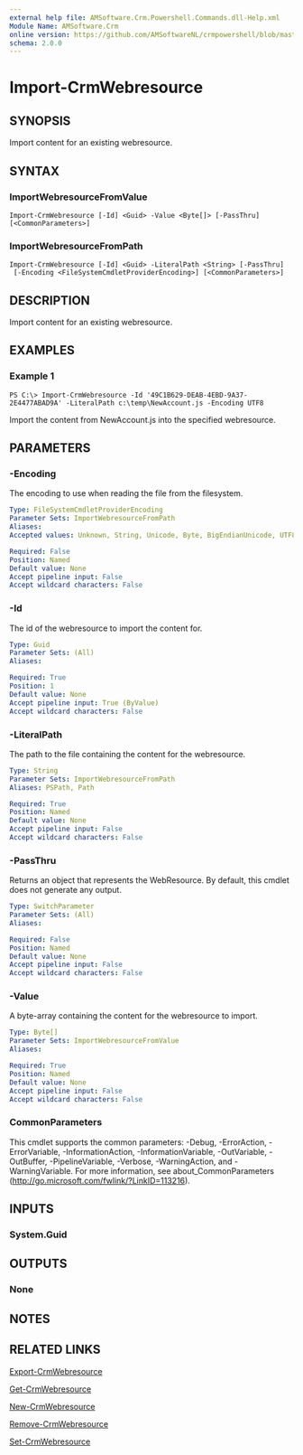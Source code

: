 ```yaml
---
external help file: AMSoftware.Crm.Powershell.Commands.dll-Help.xml
Module Name: AMSoftware.Crm
online version: https://github.com/AMSoftwareNL/crmpowershell/blob/master/docs/Import-CrmWebresource.md
schema: 2.0.0
---
```


# Import-CrmWebresource

## SYNOPSIS
Import content for an existing webresource.

## SYNTAX

### ImportWebresourceFromValue
```
Import-CrmWebresource [-Id] <Guid> -Value <Byte[]> [-PassThru] [<CommonParameters>]
```

### ImportWebresourceFromPath
```
Import-CrmWebresource [-Id] <Guid> -LiteralPath <String> [-PassThru]
 [-Encoding <FileSystemCmdletProviderEncoding>] [<CommonParameters>]
```

## DESCRIPTION
Import content for an existing webresource.

## EXAMPLES

### Example 1
```
PS C:\> Import-CrmWebresource -Id '49C1B629-DEAB-4EBD-9A37-2E4477ABAD9A' -LiteralPath c:\temp\NewAccount.js -Encoding UTF8
```

Import the content from NewAccount.js into the specified webresource.

## PARAMETERS

### -Encoding
The encoding to use when reading the file from the filesystem.

```yaml
Type: FileSystemCmdletProviderEncoding
Parameter Sets: ImportWebresourceFromPath
Aliases:
Accepted values: Unknown, String, Unicode, Byte, BigEndianUnicode, UTF8, UTF7, UTF32, Ascii, Default, Oem, BigEndianUTF32

Required: False
Position: Named
Default value: None
Accept pipeline input: False
Accept wildcard characters: False
```

### -Id
The id of the webresource to import the content for.

```yaml
Type: Guid
Parameter Sets: (All)
Aliases:

Required: True
Position: 1
Default value: None
Accept pipeline input: True (ByValue)
Accept wildcard characters: False
```

### -LiteralPath
The path to the file containing the content for the webresource.

```yaml
Type: String
Parameter Sets: ImportWebresourceFromPath
Aliases: PSPath, Path

Required: True
Position: Named
Default value: None
Accept pipeline input: False
Accept wildcard characters: False
```

### -PassThru
Returns an object that represents the WebResource. By default, this cmdlet does not generate any output.

```yaml
Type: SwitchParameter
Parameter Sets: (All)
Aliases:

Required: False
Position: Named
Default value: None
Accept pipeline input: False
Accept wildcard characters: False
```

### -Value
A byte-array containing the content for the webresource to import.

```yaml
Type: Byte[]
Parameter Sets: ImportWebresourceFromValue
Aliases:

Required: True
Position: Named
Default value: None
Accept pipeline input: False
Accept wildcard characters: False
```

### CommonParameters
This cmdlet supports the common parameters: -Debug, -ErrorAction, -ErrorVariable, -InformationAction, -InformationVariable, -OutVariable, -OutBuffer, -PipelineVariable, -Verbose, -WarningAction, and -WarningVariable. For more information, see about_CommonParameters (http://go.microsoft.com/fwlink/?LinkID=113216).

## INPUTS

### System.Guid
## OUTPUTS

### None
## NOTES

## RELATED LINKS

[Export-CrmWebresource](Export-CrmWebresource.md)

[Get-CrmWebresource](Get-CrmWebresource.md)

[New-CrmWebresource](New-CrmWebresource.md)

[Remove-CrmWebresource](Remove-CrmWebresource.md)

[Set-CrmWebresource](Set-CrmWebresource.md)
